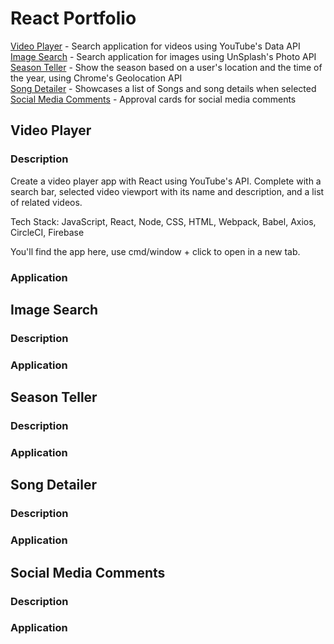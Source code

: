 # React Portfolio

[Video Player]() - Search application for videos using YouTube's Data API <br>
[Image Search]() - Search application for images using UnSplash's Photo API <br>
[Season Teller]() - Show the season based on a user's location and the time of the year, using Chrome's Geolocation API <br>
[Song Detailer]() - Showcases a list of Songs and song details when selected <br>
[Social Media Comments]() - Approval cards for social media comments <br>


## <a name="video-player">Video Player</a>

### Description

Create a video player app with React using YouTube's API. Complete with a search bar, selected video viewport with its name and description, and a list of related videos.

Tech Stack: JavaScript, React, Node, CSS, HTML, Webpack, Babel, Axios, CircleCI, Firebase

You'll find the app here, use cmd/window + click to open in a new tab.

### Application

[]()

## <a name="image-search">Image Search</a>

### Description

### Application

[]()

## <a name="season-teller">Season Teller</a>

### Description

### Application

[]()

## <a name="song-detailer">Song Detailer</a>

### Description

### Application

[]()

## <a name="social-media-comments">Social Media Comments</a>

### Description

### Application

[]()

